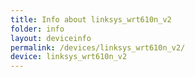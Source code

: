 ```yaml
---
title: Info about linksys_wrt610n_v2
folder: info
layout: deviceinfo
permalink: /devices/linksys_wrt610n_v2/
device: linksys_wrt610n_v2
---
```

